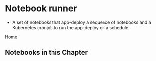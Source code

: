 # Notebook runner

- A set of notebooks that app-deploy a sequence of notebooks and a Kubernetes cronjob to run the app-deploy on a schedule.

[Home](../readme.md)

## Notebooks in this Chapter
